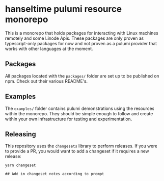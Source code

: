 # hanseltime pulumi resource monorepo

This is a monorepo that holds packages for interacting with Linux machines remotely and some Linode Apis.
These packages are only proven as typescript-only packages for now and not proven as a pulumi provider that
works with other languages at the moment.

## Packages

All packages located with the `packages/` folder are set up to be published on npm.  Check out their various README's.

## Examples

The `examples/` folder contains pulumi demonstrations using the resources within the monorepo.  They should be simple
enough to follow and create within your own infrastructure for testing and experimentation.

## Releasing

This repository uses the `changesets` library to perform releases.  If you were to provide a PR, you would want to add
a changeset if it requires a new release:

```
yarn changeset

## Add in changeset notes according to prompt
```